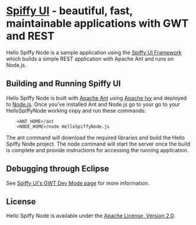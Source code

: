 [Spiffy UI](http://www.spiffyui.org) - beautiful, fast, maintainable applications with GWT and REST
==================================================

Hello Spiffy Node is a sample application using the [Spiffy UI Framework](http://www.spiffyui.org) which builds a simple REST application with Apache Ant and runs on Node.js.


Building and Running Spiffy UI
--------------------------------------

Hello Spiffy Node is built with [Apache Ant](http://ant.apache.org/) using [Apache Ivy](http://ant.apache.org/ivy/) and deployed to [Node.js](http://nodejs.org/).  Once you've installed Ant and Node.js go to your go to your HelloSpiffyNode working copy and run these commands:

        <ANT_HOME>/ant
        <NODE_HOME>/node HelloSpiffyNode.js
        
The ant command will download the required libraries and build the Hello Spiffy Node project.  The node command will start the server once the build is complete and provide instructions for accessing the running application.  


Debugging through Eclipse
--------------------------------------

See [Spiffy UI's GWT Dev Mode page](http://www.spiffyui.org/#!hostedMode) for more information.


License
--------------------------------------

Hello Spiffy Node is available under the [Apache License, Version 2.0](http://www.apache.org/licenses/LICENSE-2.0.html).


